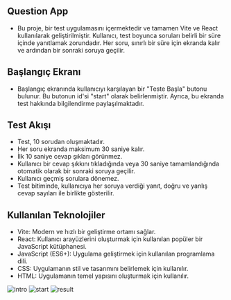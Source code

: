 ## Question App
- Bu proje, bir test uygulamasını içermektedir ve tamamen Vite ve React kullanılarak geliştirilmiştir. Kullanıcı, test boyunca soruları belirli bir süre içinde yanıtlamak zorundadır. Her soru, sınırlı bir süre için ekranda kalır ve ardından bir sonraki soruya geçilir.


## Başlangıç Ekranı
- Başlangıç ekranında kullanıcıyı karşılayan bir "Teste Başla" butonu bulunur. Bu butonun id'si "start" olarak belirlenmiştir. Ayrıca, bu ekranda test hakkında bilgilendirme paylaşılmaktadır.


## Test Akışı
- Test, 10 sorudan oluşmaktadır.
- Her soru ekranda maksimum 30 saniye kalır.
- İlk 10 saniye cevap şıkları görünmez.
- Kullanıcı bir cevap şıkkını tıkladığında veya 30 saniye tamamlandığında otomatik olarak bir sonraki soruya geçilir.
- Kullanıcı geçmiş sorulara dönemez.
- Test bitiminde, kullanıcıya her soruya verdiği yanıt, doğru ve yanlış cevap sayıları ile birlikte gösterilir.

## Kullanılan Teknolojiler
- Vite: Modern ve hızlı bir geliştirme ortamı sağlar.
- React: Kullanıcı arayüzlerini oluşturmak için kullanılan popüler bir JavaScript kütüphanesi.
- JavaScript (ES6+): Uygulama geliştirmek için kullanılan programlama dili.
- CSS: Uygulamanın stil ve tasarımını belirlemek için kullanılır.
- HTML: Uygulamanın temel yapısını oluşturmak için kullanılır.

![intro](https://github.com/osmankusoglu/Question-App/assets/130009555/baae197a-3444-42bc-a537-e1742aaa85b3)
![start](https://github.com/osmankusoglu/Question-App/assets/130009555/7956b82f-28cf-4372-afe0-63e9f1a11e9c)
![result](https://github.com/osmankusoglu/Question-App/assets/130009555/fdace29e-aa81-4a26-b1ee-c1ec7fef617b)
